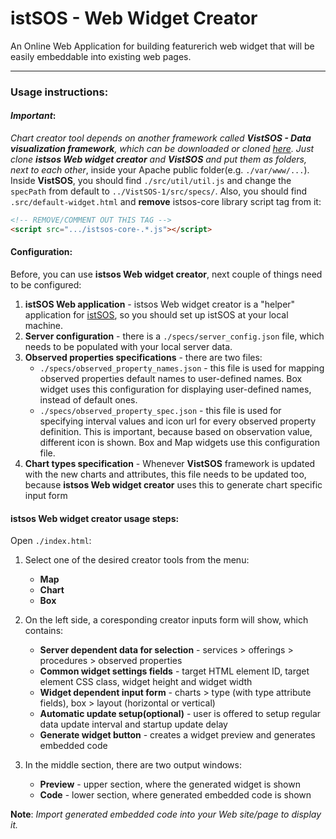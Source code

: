 # istSOS - Web Widget Creator
An Online Web Application for building feature­rich web widget that will be easily embeddable into existing web pages.

---

### Usage instructions:

#### <i>Important</i>:
<i>Chart creator tool depends on another framework called <b>VistSOS - Data visualization framework</b>, which can be downloaded or cloned [here](https://github.com/felipe07/VistSOS-1).
Just clone <b>istsos Web widget creator</b> and <b>VistSOS</b> and put them as folders, next to each other</i>, inside your Apache public folder(e.g. ```./var/www/...```). Inside <b>VistSOS</b>, you should find ```./src/util/util.js``` and change the ```specPath``` from default to ```../VistSOS-1/src/specs/```. Also, you should find ```.src/default-widget.html``` and <b>remove</b> istsos-core library script tag from it:
```HTML 
<!-- REMOVE/COMMENT OUT THIS TAG -->
<script src=".../istsos-core-.*.js"></script>
```

#### Configuration:

Before, you can use <b>istsos Web widget creator</b>, next couple of things need to be configured:

1. <b>istSOS Web application</b> - istsos Web widget creator is a "helper" application for [istSOS](http://istsos.org/), so you should set up istSOS at your local machine.
2. <b>Server configuration</b> - there is a ```./specs/server_config.json``` file, which needs to be populated with your local server data.
3. <b>Observed properties specifications</b> - there are two files:
	+ ```./specs/observed_property_names.json``` - this file is used for mapping observed properties default names to user-defined names. Box widget uses this configuration for displaying user-defined names, instead of default ones.
	+ ```./specs/observed_property_spec.json``` - this file is used for specifying interval values and icon url for every observed property definition. This is important, because based on observation value, different icon is shown. Box and Map widgets use this configuration file.
4. <b>Chart types specification</b> - Whenever <b>VistSOS</b> framework is updated with the new charts and attributes, this file needs to be updated too, because <b>istsos Web widget creator</b> uses this to generate chart specific input form

#### istsos Web widget creator usage steps:

Open ```./index.html```:

1. Select one of the desired creator tools from the menu:
	+ <b>Map</b>
	+ <b>Chart</b>
	+ <b>Box</b>

2. On the left side, a coresponding creator inputs form will show, which contains:
	+ <b>Server dependent data for selection</b> - services > offerings > procedures > observed properties
	+ <b>Common widget settings fields</b> - target HTML element ID, target element CSS class, widget height and widget width
	+ <b>Widget dependent input form</b> - charts > type (with type attribute fields), box > layout (horizontal or vertical)
	+ <b>Automatic update setup(optional)</b> - user is offered to setup regular data update interval and startup update delay
	+ <b>Generate widget button</b> - creates a widget preview and generates embedded code

3. In the middle section, there are two output windows:
	+ <b>Preview</b> - upper section, where the generated widget is shown
	+ <b>Code</b> - lower section, where generated embedded code is shown


<b>Note</b>: <i>Import generated embedded code into your Web site/page to display it.</i>